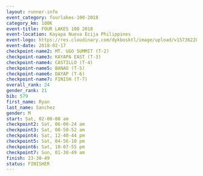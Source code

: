 ```yaml
---
layout: runner-info 
event_category: fourlakes-100-2018 
category_km: 100K 
event-title: FOUR LAKES 100 2018 
event-location: Kayapa Nueva Ecija Philippines 
event-logo: https://res.cloudinary.com/dykbosktl/image/upload/v1573622832/Logo/logo_1_hdutmh.jpg 
event-date: 2018-02-17 
checkpoint-name2: MT. UGO SUMMIT (T-2) 
checkpoint-name3: KAYAPA EAST (T-3) 
checkpoint-name4: CASTILLO (T-4) 
checkpoint-name5: BANAO (T-5) 
checkpoint-name6: DAYAP (T-6) 
checkpoint-name7: FINISH (T-7) 
overall_rank: 24
gender_rank: 21
bib: 579
first_name: Ryan
last_name: Sanchez
gender: M
start: Sat, 02-00-00 am
checkpoint2: Sat, 06-00-24 am
checkpoint3: Sat, 08-50-52 am
checkpoint4: Sat, 12-40-44 pm
checkpoint5: Sat, 04-56-10 pm
checkpoint6: Sat, 10-07-55 pm
checkpoint7: Sun, 01-30-49 am
finish: 23-30-49
status: FINISHER
---
```

